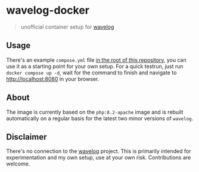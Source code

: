 # wavelog-docker

> unofficial container setup for [wavelog](https://github.com/wavelog/wavelog)

## Usage

There's an example `compose.yml` file [in the root of this repository](https://github.com/philipreinken/wavelog-docker),
you can use it as a starting point for your own setup. For a quick testrun, just run `docker compose up -d`, wait for
the command to finish and navigate to [http://localhost:8080](http://localhost:8080) in your browser.

## About

The image is currently based on the `php:8.2-apache` image and is rebuilt automatically on a regular basis for the
latest two minor versions of `wavelog`.

## Disclaimer

There's no connection to the [wavelog](https://github.com/wavelog/wavelog) project.
This is primarily intended for experimentation and my own setup, use at your own risk.
Contributions are welcome.
